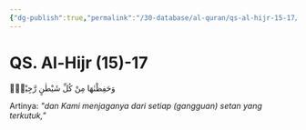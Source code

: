 ```yaml
---
{"dg-publish":true,"permalink":"/30-database/al-quran/qs-al-hijr-15-17/"}
---
```



# QS. Al-Hijr (15)-17
وَحَفِظْنٰهَا مِنْ كُلِّ شَيْطٰنٍ رَّجِيْمٍۙ

Artinya: *"dan Kami menjaganya dari setiap (gangguan) setan yang terkutuk,"*
